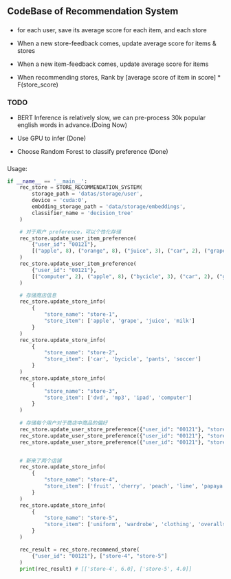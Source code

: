 ## CodeBase of Recommendation System 



### 

- for each user, save its average score for each item, and each store 

- When a new store-feedback comes, update average score for items & stores

- When a new item-feedback comes, update average score for items  

- When recommending stores, Rank by [average score of item in score] * F(store_score)  



### TODO 

- BERT Inference is relatively slow, we can pre-process 30k popular english words in advance.(Doing Now)  

- Use GPU to infer (Done)

- Choose Random Forest to classify preference (Done) 





###
Usage:
```python
if __name__ == '__main__':  
	rec_store = STORE_RECOMMENDATION_SYSTEM(
		storage_path = 'datas/storage/user', 
		device = 'cuda:0', 
		embdding_storage_path = 'data/storage/embeddings', 
		classifier_name = 'decision_tree'
	)  

	# 对于用户 preference，可以个性化存储 
	rec_store.update_user_item_preference(
		{"user_id": "00121"}, 
		[("apple", 8), ("orange", 8), ("juice", 3), ("car", 2), ("grape", 9)] 
	)
	rec_store.update_user_item_preference(
		{"user_id": "00121"}, 
		[("computer", 2), ("apple", 8), ("bycicle", 3), ("car", 2), ("grape", 9)] 
	)  

	# 存储商店信息
	rec_store.update_store_info(
		{
			"store_name": "store-1", 
			"store_item": ['apple', 'grape', 'juice', 'milk'] 
		}
	)
	rec_store.update_store_info(
		{
			"store_name": "store-2", 
			"store_item": ['car', 'bycicle', 'pants', 'soccer'] 
		}
	)
	rec_store.update_store_info(
		{
			"store_name": "store-3", 
			"store_item": ['dvd', 'mp3', 'ipad', 'computer'] 
		}
	)
	
	# 存储每个用户对于商店中商品的偏好 
	rec_store.update_user_store_preference({"user_id": "00121"}, "store-1", 7)
	rec_store.update_user_store_preference({"user_id": "00121"}, "store-2", 3)
	rec_store.update_user_store_preference({"user_id": "00121"}, "store-3", 4)   


	# 新来了两个店铺 
	rec_store.update_store_info(
		{
			"store_name": "store-4", 
			"store_item": ['fruit', 'cherry', 'peach', 'lime', 'papaya'] 
		}
	)
	rec_store.update_store_info(
		{
			"store_name": "store-5", 
			"store_item": ['uniform', 'wardrobe', 'clothing', 'overalls', 'tailcoat'] 
		}
	)

	rec_result = rec_store.recommend_store(
		{"user_id": "00121"}, ["store-4", "store-5"] 
	)
	print(rec_result) # [['store-4', 6.0], ['store-5', 4.0]]
```